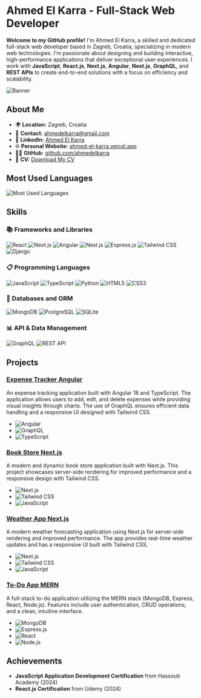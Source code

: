 # Ahmed El Karra - Full-Stack Web Developer

**Welcome to my GitHub profile!** I'm Ahmed El Karra, a skilled and dedicated full-stack web developer based in Zagreb, Croatia, specializing in modern web technologies. I'm passionate about designing and building interactive, high-performance applications that deliver exceptional user experiences. I work with **JavaScript**, **React.js**, **Next.js**, **Angular**, **Nest.js**, **GraphQL**, and **REST APIs** to create end-to-end solutions with a focus on efficiency and scalability.


![Banner](https://www.oneclickitsolution.com/blog/wp-content/uploads/2021/11/MEAN-vs-MERN-Stack.webp)

## About Me

- 🌍 **Location:** Zagreb, Croatia
- 📧 **Contact:** [ahmedelkarra@gmail.com](mailto:ahmedelkarra@gmail.com)
- 💼 **LinkedIn:** [Ahmed El Karra](https://www.linkedin.com/in/ahmed-el-karra-ab4629249)
- 🌐 **Personal Website:** [ahmed-el-karra.vercel.app](https://ahmed-el-karra-portfolio.vercel.app)
- 🧑‍💻 **GitHub:** [github.com/ahmedelkarra](https://github.com/ahmedelkarra)
- 📄 **CV:** [Download My CV](https://drive.google.com/file/d/1vuPmIl69m_cDHusuxoflRMbI7LFfvFvr/view)

## Most Used Languages

![Most Used Languages](https://github-readme-stats.vercel.app/api/top-langs/?username=ahmedelkarra&layout=compact&theme=default)

## Skills

### 📚 Frameworks and Libraries

![React](https://img.shields.io/badge/React.js-85%25-blue?style=flat&logo=react&logoColor=white)
![Next.js](https://img.shields.io/badge/Next.js-82%25-black?style=flat&logo=next.js&logoColor=white)
![Angular](https://img.shields.io/badge/Angular-90%25-red?style=flat&logo=angular&logoColor=white)
![Nest.js](https://img.shields.io/badge/Nest.js-75%25-red?style=flat&logo=nestjs&logoColor=white)
![Express.js](https://img.shields.io/badge/Express.js-90%25-blue?style=flat&logo=express&logoColor=white)
![Tailwind CSS](https://img.shields.io/badge/Tailwind%20CSS-90%25-blue?style=flat&logo=tailwindcss&logoColor=white)
![Django](https://img.shields.io/badge/Django-75%25-green?style=flat&logo=django&logoColor=white)

### 📋 Programming Languages

![JavaScript](https://img.shields.io/badge/JavaScript-90%25-yellow?style=flat&logo=javascript&logoColor=white)
![TypeScript](https://img.shields.io/badge/TypeScript-85%25-blue?style=flat&logo=typescript&logoColor=white)
![Python](https://img.shields.io/badge/Python-80%25-blue?style=flat&logo=python&logoColor=white)
![HTML5](https://img.shields.io/badge/HTML5-85%25-orange?style=flat&logo=html5&logoColor=white)
![CSS3](https://img.shields.io/badge/CSS3-90%25-blue?style=flat&logo=css3&logoColor=white)

### 💾 Databases and ORM

![MongoDB](https://img.shields.io/badge/MongoDB-80%25-green?style=flat&logo=mongodb&logoColor=white)
![PostgreSQL](https://img.shields.io/badge/PostgreSQL-70%25-blue?style=flat&logo=postgresql&logoColor=white)
![SQLite](https://img.shields.io/badge/SQLite-70%25-blue?style=flat&logo=sqlite&logoColor=white)

### 📊 API & Data Management

![GraphQL](https://img.shields.io/badge/GraphQL-75%25-e10098?style=flat&logo=graphql&logoColor=white)
![REST API](https://img.shields.io/badge/REST%20API-80%25-green?style=flat&logo=api&logoColor=white)

## Projects

### [Expense Tracker Angular](https://github.com/ahmedelkarra/tracking_expenses_django)
An expense tracking application built with Angular 18 and TypeScript. The application allows users to add, edit, and delete expenses while providing visual insights through charts. The use of GraphQL ensures efficient data handling and a responsive UI designed with Tailwind CSS.
- ![Angular](https://img.shields.io/badge/-Angular-red?style=flat&logo=angular&logoColor=white)
- ![GraphQL](https://img.shields.io/badge/-GraphQL-e10098?style=flat&logo=graphql&logoColor=white)
- ![TypeScript](https://img.shields.io/badge/-TypeScript-blue?style=flat&logo=typescript&logoColor=white)

### [Book Store Next.js](https://github.com/ahmedelkarra/book-store-next-js)
A modern and dynamic book store application built with Next.js. This project showcases server-side rendering for improved performance and a responsive design with Tailwind CSS.
- ![Next.js](https://img.shields.io/badge/-Next.js-black?style=flat&logo=next.js&logoColor=white)
- ![Tailwind CSS](https://img.shields.io/badge/-Tailwind%20CSS-blue?style=flat&logo=tailwindcss&logoColor=white)
- ![JavaScript](https://img.shields.io/badge/-JavaScript-yellow?style=flat&logo=javascript&logoColor=white)

### [Weather App Next.js](https://github.com/ahmedelkarra/weather-app-next-js)
A modern weather forecasting application using Next.js for server-side rendering and improved performance. The app provides real-time weather updates and has a responsive UI built with Tailwind CSS.
- ![Next.js](https://img.shields.io/badge/-Next.js-black?style=flat&logo=next.js&logoColor=white)
- ![Tailwind CSS](https://img.shields.io/badge/-Tailwind%20CSS-blue?style=flat&logo=tailwindcss&logoColor=white)
- ![JavaScript](https://img.shields.io/badge/-JavaScript-yellow?style=flat&logo=javascript&logoColor=white)

### [To-Do App MERN](https://github.com/ahmedelkarra/to-do-app-mern-stack)
A full-stack to-do application utilizing the MERN stack (MongoDB, Express, React, Node.js). Features include user authentication, CRUD operations, and a clean, intuitive interface.
- ![MongoDB](https://img.shields.io/badge/-MongoDB-green?style=flat&logo=mongodb&logoColor=white)
- ![Express.js](https://img.shields.io/badge/-Express.js-blue?style=flat&logo=express&logoColor=white)
- ![React](https://img.shields.io/badge/-React.js-blue?style=flat&logo=react&logoColor=white)
- ![Node.js](https://img.shields.io/badge/-Node.js-green?style=flat&logo=node.js&logoColor=white)

## Achievements

- **JavaScript Application Development Certification** from Hassoub Academy (2024)
- **React.js Certification** from Udemy (2024)
